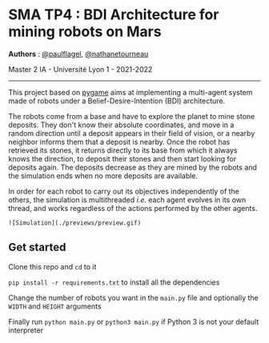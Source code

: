 # SMA TP4 : BDI Architecture for mining robots on Mars

**Authors** : [@paulflagel](https://github.com/paulflagel/), [@nathanetourneau](https://github.com/nathanetourneau)

Master 2 IA - Université Lyon 1 - 2021-2022

___

This project based on [pygame](https://www.pygame.org) aims at implementing a multi-agent system made of robots under a Belief-Desire-Intention (BDI) architecture.

The robots come from a base and have to explore the planet to mine stone deposits. They don't know their absolute coordinates, and move in a random direction until a deposit appears in their field of vision, or a nearby neighbor informs them that a deposit is nearby. Once the robot has retrieved its stones, it returns directly to its base from which it always knows the direction, to deposit their stones and then start looking for deposits again. The deposits decrease as they are mined by the robots and the simulation ends when no more deposits are available. 

In order for each robot to carry out its objectives independently of the others, the simulation is multithreaded _i.e._ each agent evolves in its own thread, and works regardless of the actions performed by the other agents.



```
![Simulation](./previews/preview.gif)
```



## Get started

Clone this repo and `cd` to it

`pip install -r requirements.txt` to install all the dependencies

Change the number of robots you want in the `main.py` file and optionally the `WIDTH` and `HEIGHT` arguments

Finally run `python main.py` or `python3 main.py` if Python 3 is not your default interpreter
